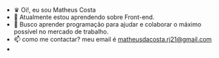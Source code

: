 - ♛ Oi!, eu sou Matheus Costa
- 🌱 Atualmente estou aprendendo sobre Front-end. 
- 💞️ Busco aprender programação para ajudar e colaborar o máximo possível no mercado de trabalho.
- 📫 como me contactar? meu email é matheusdacosta.rj21@gmail.com
- 

<!---
GoogleRJ/GoogleRJ is a ✨ special ✨ repository because its `README.md` (this file) appears on your GitHub profile.
You can click the Preview link to take a look at your changes.
--->
